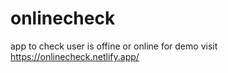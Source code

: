 # onlinecheck
app to check user is offine or online
for demo visit https://onlinecheck.netlify.app/
